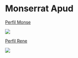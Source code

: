 # Monserrat Apud

[Perfil Monse](https://www.facebook.com/monse.apud)

![](https://scontent.fmex10-2.fna.fbcdn.net/v/t1.0-9/50584719_875452562786251_7252482347256250368_n.jpg?_nc_cat=104&_nc_ht=scontent.fmex10-2.fna&oh=6fd446d4a4890cea90fc5ffe81aa9b15&oe=5D6C0829)

[Perfil Rene](https://www.facebook.com/rene.nochebuenaguerrero)

![](https://scontent.fmex10-2.fna.fbcdn.net/v/t1.0-9/50211517_377120389759985_6798008789397143552_n.jpg?_nc_cat=100&_nc_ht=scontent.fmex10-2.fna&oh=f02a768534c77e20098a124f44b7d6d3&oe=5D5BE556)

